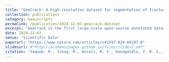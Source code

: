 ```yaml
---
title: "GeoCrack: A high-resolution dataset for segmentation of fracture edges in geological outcrops"
collection: publications
category: manuscripts
permalink: /publication/2024-12-03-geocrack-dataset
excerpt: "GeoCrack is the first large-scale open-source annotated dataset of fracture traces from geological outcrops, enabling deep learning-based fracture segmentation and setting a new standard for natural fracture characterization datasets."
date: 2024-12-03
venue: "Scientific Data"
paperurl: "https://www.nature.com/articles/s41597-024-04107-0"
slidesurl: #"http://academicpages.github.io/files/slides2.pdf"
citation: 'Yaqoob, M., Ishaq, M., Ansari, M. Y., Konagandla, V. R. S., Tamimi, T. A., Tavani, S., Corradetti, A., & Seers, T. D. (2024). GeoCrack: A high-resolution dataset for segmentation of fracture edges in geological outcrops. <i>Scientific Data</i>.'
---
```

